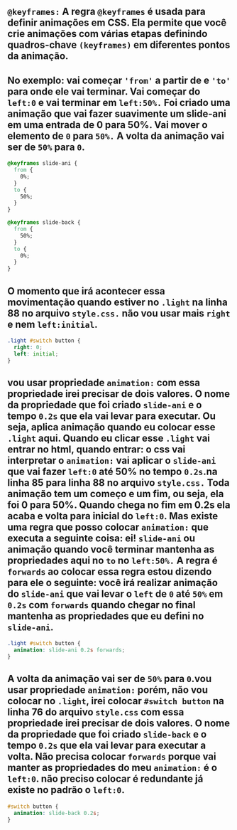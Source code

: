 ## `@keyframes:` A regra `@keyframes` é usada para definir animações em CSS. Ela permite que você crie animações com várias etapas definindo quadros-chave `(keyframes)` em diferentes pontos da animação.

## No exemplo: vai começar `'from'` a partir de e `'to'` para onde ele vai terminar. Vai começar do `left:0` e vai terminar em `left:50%.` Foi criado uma animação que vai fazer suavimente um slide-ani em uma entrada de 0 para 50%. Vai mover o elemento de `0` para `50%.` A volta da animação vai ser de `50%` para `0`.

```css
@keyframes slide-ani {
  from {
    0%;
  }
  to {
    50%;
  }
}
```

```css
@keyframes slide-back {
  from {
    50%;
  }
  to {
    0%;
  }
}
```

## O momento que irá acontecer essa movimentação quando estiver no `.light` na linha 88 no arquivo `style.css.` não vou usar mais `right` e nem `left:initial`.

```css
.light #switch button {
  right: 0;
  left: initial;
}
```

## vou usar propriedade `animation:` com essa propriedade irei precisar de dois valores. O nome da propriedade que foi criado `slide-ani` e o tempo `0.2s` que ela vai levar para executar. Ou seja, aplica animação quando eu colocar esse `.light` aqui. Quando eu clicar esse `.light` vai entrar no html, quando entrar: o css vai interpretar o `animation:` vai aplicar o `slide-ani` que vai fazer `left:0` até 50% no tempo `0.2s`.na linha 85 para linha 88 no arquivo `style.css.` Toda animação tem um começo e um fim, ou seja, ela foi 0 para 50%. Quando chega no fim em 0.2s ela acaba e volta para inicial do `left:0`. Mas existe uma regra que posso colocar `animation:` que executa a seguinte coisa: ei! `slide-ani` ou animação quando você terminar mantenha as propriedades aqui no `to` no `left:50%.` A regra é `forwards` ao colocar essa regra estou dizendo para ele o seguinte: você irá realizar animação do `slide-ani` que vai levar o `left` de `0` até `50%` em `0.2s` com `forwards` quando chegar no final mantenha as propriedades que eu defini no `slide-ani`.

```css
.light #switch button {
  animation: slide-ani 0.2s forwards;
}
```

## A volta da animação vai ser de `50%` para `0`.vou usar propriedade `animation:` porém, não vou colocar no `.light`, irei colocar `#switch button` na linha 76 do arquivo `style.css` com essa propriedade irei precisar de dois valores. O nome da propriedade que foi criado `slide-back` e o tempo `0.2s` que ela vai levar para executar a volta. Não precisa colocar `forwards` porque vai manter as propriedades do meu `animation:` é o `left:0`. não preciso colocar é redundante já existe no padrão o `left:0`.

```css
#switch button {
  animation: slide-back 0.2s;
}
```
